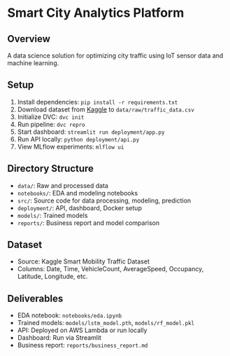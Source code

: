 # Smart City Analytics Platform

## Overview
A data science solution for optimizing city traffic using IoT sensor data and machine learning.

## Setup
1. Install dependencies: `pip install -r requirements.txt`
2. Download dataset from [Kaggle](https://www.kaggle.com/datasets/ziya07/smart-mobility-traffic-dataset) to `data/raw/traffic_data.csv`
3. Initialize DVC: `dvc init`
4. Run pipeline: `dvc repro`
5. Start dashboard: `streamlit run deployment/app.py`
6. Run API locally: `python deployment/api.py`
7. View MLflow experiments: `mlflow ui`

## Directory Structure
- `data/`: Raw and processed data
- `notebooks/`: EDA and modeling notebooks
- `src/`: Source code for data processing, modeling, prediction
- `deployment/`: API, dashboard, Docker setup
- `models/`: Trained models
- `reports/`: Business report and model comparison

## Dataset
- Source: Kaggle Smart Mobility Traffic Dataset
- Columns: Date, Time, VehicleCount, AverageSpeed, Occupancy, Latitude, Longitude, etc.

## Deliverables
- EDA notebook: `notebooks/eda.ipynb`
- Trained models: `models/lstm_model.pth`, `models/rf_model.pkl`
- API: Deployed on AWS Lambda or run locally
- Dashboard: Run via Streamlit
- Business report: `reports/business_report.md`